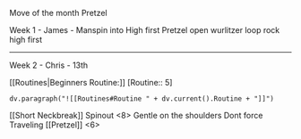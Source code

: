 Move of the month Pretzel


Week 1 - James - 
Manspin into High first
Pretzel
open wurlitzer loop rock high first


---
Week 2 - Chris - 13th

[[Routines|Beginners Routine:]] [Routine:: 5]
```dataviewjs
dv.paragraph("![[Routines#Routine " + dv.current().Routine + "]]")

```

[[Short Neckbreak]] Spinout <8>
	Gentle on the shoulders
	Dont force
	Traveling
[[Pretzel]] <6>

